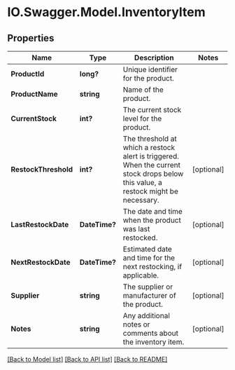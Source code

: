 # IO.Swagger.Model.InventoryItem
## Properties

Name | Type | Description | Notes
------------ | ------------- | ------------- | -------------
**ProductId** | **long?** | Unique identifier for the product. | 
**ProductName** | **string** | Name of the product. | 
**CurrentStock** | **int?** | The current stock level for the product. | 
**RestockThreshold** | **int?** | The threshold at which a restock alert is triggered. When the current stock drops below this value, a restock might be necessary. | [optional] 
**LastRestockDate** | **DateTime?** | The date and time when the product was last restocked. | [optional] 
**NextRestockDate** | **DateTime?** | Estimated date and time for the next restocking, if applicable. | [optional] 
**Supplier** | **string** | The supplier or manufacturer of the product. | [optional] 
**Notes** | **string** | Any additional notes or comments about the inventory item. | [optional] 

[[Back to Model list]](../README.md#documentation-for-models) [[Back to API list]](../README.md#documentation-for-api-endpoints) [[Back to README]](../README.md)

